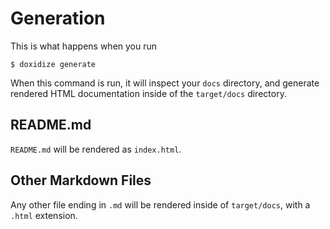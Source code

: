# Generation

This is what happens when you run

```shell
$ doxidize generate
```

When this command is run, it will inspect your `docs` directory, and
generate rendered HTML documentation inside of the `target/docs` directory.

## README.md

`README.md` will be rendered as `index.html`.

## Other Markdown Files

Any other file ending in `.md` will be rendered inside of `target/docs`,
with a `.html` extension.